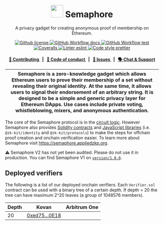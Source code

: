 <p align="center">
    <h1 align="center">
      <img width="40" src="https://github.com/appliedzkp/semaphore/blob/main/docs/static/img/semaphore.png">  
      Semaphore
    </h1>
    <p align="center">A privacy gadget for creating anonymous proof of membership on Ethereum.</p>
</p>

<p align="center">
    <a href="https://github.com/appliedzkp/semaphore/blob/main/LICENSE">
        <img alt="Github license" src="https://img.shields.io/github/license/appliedzkp/semaphore.svg?style=flat-square">
    </a>
    <a href="https://github.com/appliedzkp/semaphore/actions?query=workflow%3Adocs">
        <img alt="GitHub Workflow docs" src="https://img.shields.io/github/workflow/status/appliedzkp/semaphore/docs?label=docs&style=flat-square&logo=github">
    </a>
    <a href="https://github.com/appliedzkp/semaphore/actions?query=workflow%3Atest">
        <img alt="GitHub Workflow test" src="https://img.shields.io/github/workflow/status/appliedzkp/semaphore/test?label=test&style=flat-square&logo=github">
    </a>
    <a href="https://coveralls.io/github/appliedzkp/semaphore">
        <img alt="Coveralls" src="https://img.shields.io/coveralls/github/appliedzkp/semaphore?style=flat-square&logo=coveralls">
    </a>
    <a href="https://eslint.org/">
        <img alt="Linter eslint" src="https://img.shields.io/badge/linter-eslint-8080f2?style=flat-square&logo=eslint">
    </a>
    <a href="https://prettier.io/">
        <img alt="Code style prettier" src="https://img.shields.io/badge/code%20style-prettier-f8bc45?style=flat-square&logo=prettier">
    </a>
</p>

<div align="center">
    <h4>
        <a href="/CONTRIBUTING.md">
            👥 Contributing
        </a>
        <span>&nbsp;&nbsp;|&nbsp;&nbsp;</span>
        <a href="/CODE_OF_CONDUCT.md">
            🤝 Code of conduct
        </a>
        <span>&nbsp;&nbsp;|&nbsp;&nbsp;</span>
        <a href="https://github.com/appliedzkp/zk-kit/issues/new/choose">
            🔎 Issues
        </a>
        <span>&nbsp;&nbsp;|&nbsp;&nbsp;</span>
        <a href="https://t.me/joinchat/B-PQx1U3GtAh--Z4Fwo56A">
            🗣️ Chat &amp; Support
        </a>
    </h4>
</div>

| Semaphore is a zero-knowledge gadget which allows Ethereum users to prove their membership of a set without revealing their original identity. At the same time, it allows users to signal their endorsement of an arbitrary string. It is designed to be a simple and generic privacy layer for Ethereum DApps. Use cases include private voting, whistleblowing, mixers, and anonymous authentication. |
| -------------------------------------------------------------------------------------------------------------------------------------------------------------------------------------------------------------------------------------------------------------------------------------------------------------------------------------------------------------------------------------------------------- |

The core of the Semaphore protocol is in the [circuit logic](/circuits/scheme.png). However Semaphore also provides [Solidity contracts](/contracts) and [JavaScript libraries](https://github.com/appliedzkp/zk-kit) (i.e. `@zk-kit/identity` and `@zk-kit/protocols`) to make the steps for offchain proof creation and onchain verification easier. To learn more about Semaphore visit https://semaphore.appliedzkp.org.

⚠️ Semaphore V2 has not yet been audited. Please do not use it in production. You can find Semaphore V1 on [`version/1.0.0`](https://github.com/appliedzkp/semaphore/tree/version/1.0.0).

## Deployed verifiers

The following is a list of our deployed onchain verifiers. Each `Verifier.sol` contract can be used with a binary tree of a certain depth. If depth = 20 the tree can have maximum 2^20 leaves (a group of 1048576 members).

| Depth | Kovan                                                                                          | Arbitrum One |
| ----- | ---------------------------------------------------------------------------------------------- | ------------ |
| 20    | [0xed75...0E18](https://kovan.etherscan.io/address/0xed7582b4da6ADaFA0579cF7Ff7DF0812633b0E18) |              |
